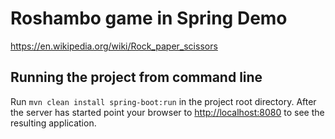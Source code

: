 Roshambo game in Spring Demo
======================

https://en.wikipedia.org/wiki/Rock_paper_scissors

## Running the project from command line

Run `mvn clean install spring-boot:run` in the project root directory. After the server has started point your browser to [http://localhost:8080](http://localhost:8080) to see the resulting application.


